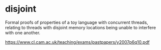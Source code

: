 # disjoint

Formal proofs of properties of a toy language with concurrent threads, relating to threads with disjoint memory locations being unable to interfere with one another.

https://www.cl.cam.ac.uk/teaching/exams/pastpapers/y2007p6q10.pdf
